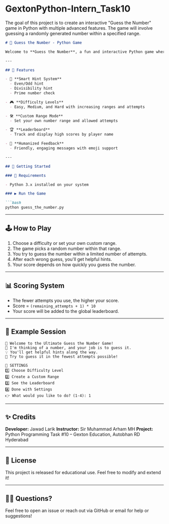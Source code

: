# GextonPython-Intern_Task10
The goal of this project is to create an interactive "Guess the Number" game in Python with multiple advanced features. The game will involve guessing a randomly generated number within a specified range.

````markdown
# 🎯 Guess the Number - Python Game

Welcome to **Guess the Number**, a fun and interactive Python game where your job is to outsmart the computer by guessing the secret number. Choose your difficulty, get smart hints, and earn your place on the leaderboard!

---

## 📌 Features

- 🧠 **Smart Hint System**
  - Even/Odd hint
  - Divisibility hint
  - Prime number check

- 🎮 **Difficulty Levels**
  - Easy, Medium, and Hard with increasing ranges and attempts

- 🛠️ **Custom Range Mode**
  - Set your own number range and allowed attempts

- 🏆 **Leaderboard**
  - Track and display high scores by player name

- 💬 **Humanized Feedback**
  - Friendly, engaging messages with emoji support

---

## 🚀 Getting Started

### 🔧 Requirements

- Python 3.x installed on your system

### ▶️ Run the Game

```bash
python guess_the_number.py
````

---

## 🕹️ How to Play

1. Choose a difficulty or set your own custom range.
2. The game picks a random number within that range.
3. You try to guess the number within a limited number of attempts.
4. After each wrong guess, you'll get helpful hints.
5. Your score depends on how quickly you guess the number.

---

## 📊 Scoring System

* The fewer attempts you use, the higher your score.
* Score = `(remaining_attempts + 1) * 10`
* Your score will be added to the global leaderboard.

---

## 🧪 Example Session

```
🎉 Welcome to the Ultimate Guess the Number Game!
🧠 I'm thinking of a number, and your job is to guess it.
💡 You'll get helpful hints along the way.
🎯 Try to guess it in the fewest attempts possible!

🔧 SETTINGS
1️⃣ Choose Difficulty Level
2️⃣ Create a Custom Range
3️⃣ See the Leaderboard
4️⃣ Done with Settings
👉 What would you like to do? (1-4): 1
```

---

## ✨ Credits

**Developer:** Jawad Larik
**Instructor:** Sir Muhammad Arham MH
**Project:** Python Programming Task #10 – Gexton Education, Autobhan RD Hyderabad

---

## 📂 License

This project is released for educational use. Feel free to modify and extend it!

---

## 🙋‍♂️ Questions?

Feel free to open an issue or reach out via GitHub or email for help or suggestions!

```
